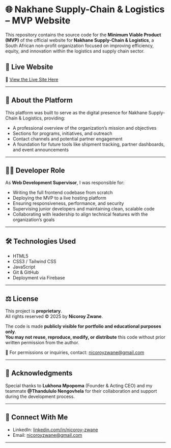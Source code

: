 # 🌐 Nakhane Supply-Chain & Logistics – MVP Website

This repository contains the source code for the **Minimum Viable Product (MVP)** of the official website for **Nakhane Supply-Chain & Logistics**, a South African non-profit organization focused on improving efficiency, equity, and innovation within the logistics and supply chain sector.

## 🚀 Live Website
🔗 [View the Live Site Here](https://nakhane-logistics.web.app/index.html)

---

## 📌 About the Platform

This platform was built to serve as the digital presence for Nakhane Supply-Chain & Logistics, providing:

- A professional overview of the organization’s mission and objectives
- Sections for programs, initiatives, and outreach
- Contact channels and potential partner engagement
- A foundation for future tools like shipment tracking, partner dashboards, and event announcements

---

## 👨‍💻 Developer Role

As **Web Development Supervisor**, I was responsible for:
- Writing the full frontend codebase from scratch
- Deploying the MVP to a live hosting platform
- Ensuring responsiveness, performance, and security
- Supervising junior developers and maintaining clean, scalable code
- Collaborating with leadership to align technical features with the organization’s goals

---

## 🛠️ Technologies Used

- HTML5  
- CSS3 / Tailwind CSS  
- JavaScript  
- Git & GitHub  
- Deployment via Firebase

---

## ⚖️ License

This project is **proprietary**.  
All rights reserved © 2025 by **Nicoroy Zwane**.

The code is made **publicly visible for portfolio and educational purposes only**.  
**You may not reuse, reproduce, modify, or distribute** this code without prior written permission from the author.

📩 For permissions or inquiries, contact: [nicoroyzwane@gmail.com](mailto:nicoroyzwane@gmail.com)

---

## 🙌 Acknowledgments

Special thanks to **Lukhona Mpopoma** (Founder & Acting CEO) and my teammate **@Thandululo Nengovhela** for their collaboration and support during the development process.

---

## 📣 Connect With Me

- LinkedIn: [linkedin.com/in/nicoroy-zwane](www.linkedin.com/in/nicoroy-zwane)
- Email: [nicoroyzwane@gmail.com](mailto:nicoroyzwane@gmail.com)

---

